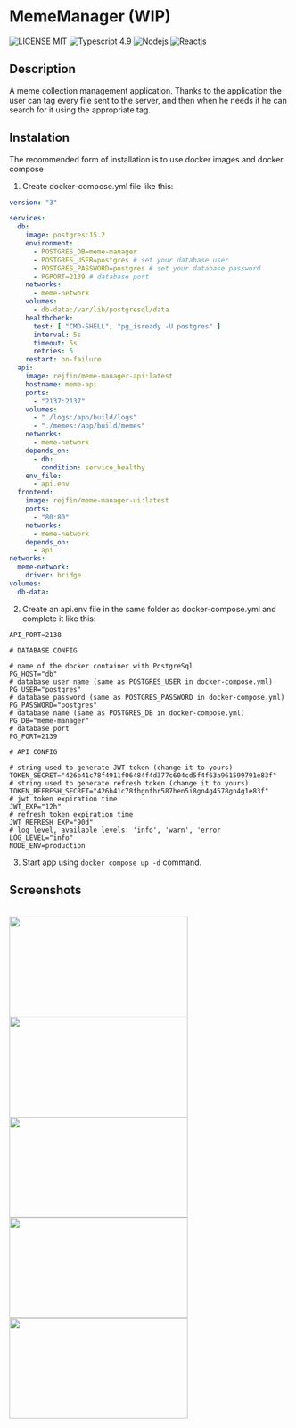 # MemeManager (WIP)
![LICENSE MIT](https://img.shields.io/badge/License-MIT-green)
![Typescript 4.9](https://img.shields.io/badge/Typescript-4.9-blue)
![Nodejs](https://img.shields.io/badge/Node.js-18-green)
![Reactjs](https://img.shields.io/badge/React.js-18-blue)

## Description
A meme collection management application. 
Thanks to the application the user can tag every file sent to the server, and then when he needs it he can search for it using the appropriate tag.

## Instalation
The recommended form of installation is to use docker images and docker compose

1. Create docker-compose.yml file like this:
```yml
version: "3"

services:
  db:
    image: postgres:15.2
    environment:
      - POSTGRES_DB=meme-manager
      - POSTGRES_USER=postgres # set your database user
      - POSTGRES_PASSWORD=postgres # set your database password
      - PGPORT=2139 # database port
    networks:
      - meme-network
    volumes:
      - db-data:/var/lib/postgresql/data
    healthcheck:
      test: [ "CMD-SHELL", "pg_isready -U postgres" ]
      interval: 5s
      timeout: 5s
      retries: 5
    restart: on-failure
  api:
    image: rejfin/meme-manager-api:latest
    hostname: meme-api
    ports:
      - "2137:2137"
    volumes:
      - "./logs:/app/build/logs"
      - "./memes:/app/build/memes"
    networks:
      - meme-network
    depends_on:
      - db:
        condition: service_healthy
    env_file:
      - api.env
  frontend:
    image: rejfin/meme-manager-ui:latest
    ports:
      - "80:80"
    networks:
      - meme-network
    depends_on:
      - api
networks:
  meme-network:
    driver: bridge
volumes:
  db-data:
```
2. Create an api.env file in the same folder as docker-compose.yml and complete it like this:
```env
API_PORT=2138

# DATABASE CONFIG

# name of the docker container with PostgreSql
PG_HOST="db"
# database user name (same as POSTGRES_USER in docker-compose.yml)
PG_USER="postgres"
# database password (same as POSTGRES_PASSWORD in docker-compose.yml)
PG_PASSWORD="postgres"
# database name (same as POSTGRES_DB in docker-compose.yml)
PG_DB="meme-manager"
# database port
PG_PORT=2139

# API CONFIG

# string used to generate JWT token (change it to yours)
TOKEN_SECRET="426b41c78f4911f06484f4d377c604cd5f4f63a961599791e83f"
# string used to generate refresh token (change it to yours)
TOKEN_REFRESH_SECRET="426b41c78fhgnfhr587hen5i8gn4g4578gn4g1e83f"
# jwt token expiration time
JWT_EXP="12h"
# refresh token expiration time
JWT_REFRESH_EXP="90d"
# log level, available levels: 'info', 'warn', 'error
LOG_LEVEL="info"
NODE_ENV=production
```

3. Start app using `docker compose up -d` command.

## Screenshots
<br><img src="https://user-images.githubusercontent.com/64009728/220725415-a5417898-94ac-405e-b423-7f1541489eec.png" width="320" height="180">
<img src="https://user-images.githubusercontent.com/64009728/220725418-769bb05d-fdf3-4638-a8b9-fe3be0d642de.png" width="320" height="180">
<img src="https://user-images.githubusercontent.com/64009728/220725420-e3aea25b-931f-4d65-a383-210b94d760db.png" width="320" height="180">
<img src="https://user-images.githubusercontent.com/64009728/220725446-c2576569-4069-4f90-a1e1-21d5a12db0ce.png" width="320" height="180">
<img src="https://user-images.githubusercontent.com/64009728/220725453-6c83955c-f5fe-4de1-b0c6-05497606ee9f.png" width="320" height="180">